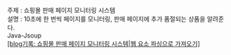 주제 : 쇼핑몰 판매 페이지 모니터링 시스템</br>
설명 : 10초에 한 번씩 페이지를 모니터링, 판매 페이지에 추가 품절되는 상품을 알려준다. </br>
Java-Jsoup</br>
<a href="codetails.tistory.com/12">[blog기록: 쇼핑몰 판매 페이지 모니터링 시스템|웹 요소 파싱으로 가져오기]
